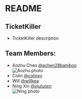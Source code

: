 # README

## TicketKiller

* TicketKiller description

## Team Members:

* Aozhu Chen [@achen28bamboo](https://github.com/achen28bamboo)
<br>![Aozhu photo](https://avatars2.githubusercontent.com/u/22670663?v=3&s=200)
* Colin [@colinxy](https://github.com/colinxy)
* Will [@willkea](https://github.com/willkea)
* Ning Xin [@xiuluoxn](https://github.com/xiuluoxn)
<br>![Ning photo](https://avatars0.githubusercontent.com/u/22165743?v=3&s=400)

